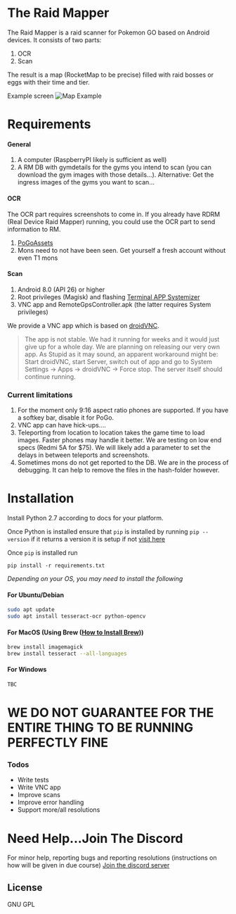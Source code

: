 # The Raid Mapper

The Raid Mapper is a raid scanner for Pokemon GO based on Android devices.
It consists of two parts:
1) OCR
2) Scan

The result is a map (RocketMap to be precise) filled with raid bosses or eggs with their time and tier.

Example screen
![Map Example](examples/example_map.png?raw=true "Map Example")

# Requirements
#### General
1) A computer (RaspberryPI likely is sufficient as well)
2) A RM DB with gymdetails for the gyms you intend to scan (you can download the gym images with those details...). Alternative: Get the ingress images of the gyms you want to scan...

#### OCR
The OCR part requires screenshots to come in. If you already have RDRM (Real Device Raid Mapper) running, you could use the OCR part to send information to RM.
1) [PoGoAssets](https://github.com/ZeChrales/PogoAssets)
2) Mons need to not have been seen. Get yourself a fresh account without even T1 mons

#### Scan
1) Android 8.0 (API 26) or higher
2) Root privileges (Magisk) and flashing [Terminal APP Systemizer](https://forum.xda-developers.com/apps/magisk/module-terminal-app-systemizer-ui-t3585851)
3) VNC app and RemoteGpsController.apk (the latter requires System privileges)

We provide a VNC app which is based on [droidVNC](https://github.com/oNaiPs/droidVncServer).
> The app is not stable. We had it running for weeks and it would just give up for a whole day. We are planning on releasing our very own app.
As Stupid as it may sound, an apparent workaround might be:
Start droidVNC, start Server, switch out of app and go to System Settings -> Apps -> droidVNC -> Force stop. The server itself should continue running.

### Current limitations
1) For the moment only 9:16 aspect ratio phones are supported. If you have a softkey bar, disable it for PoGo.
2) VNC app can have hick-ups....
3) Teleporting from location to location takes the game time to load images. Faster phones may handle it better. We are testing on low end specs (Redmi 5A for $75). We will likely add a parameter to set the delays in between teleports and screenshots.
4) Sometimes mons do not get reported to the DB. We are in the process of debugging. It can help to remove the files in the hash-folder however.

# Installation
Install Python 2.7 according to docs for your platform.

Once Python is installed ensure that `pip` is installed by running
`pip --version` if it returns a version it is setup if not [visit here](https://packaging.python.org/tutorials/installing-packages/#ensure-you-can-run-pip-from-the-command-line)

Once `pip` is installed run

`pip install -r requirements.txt`

*Depending on your OS, you may need to install the following*
#### For Ubuntu/Debian
```bash
sudo apt update
sudo apt install tesseract-ocr python-opencv
```
#### For MacOS (Using Brew ([How to Install Brew](https://brew.sh/)))
```bash
brew install imagemagick
brew install tesseract --all-languages
```
#### For Windows
```bash
TBC
```

# WE DO NOT GUARANTEE FOR THE ENTIRE THING TO BE RUNNING PERFECTLY FINE

### Todos

 - Write tests
 - Write VNC app
 - Improve scans
 - Improve error handling
 - Support more/all resolutions

# Need Help...Join The Discord
For minor help, reporting bugs and reporting resolutions (instructions on how will be given in due course)
[Join the discord server](https://discord.gg/MC3vAH9)


License
----

GNU GPL
